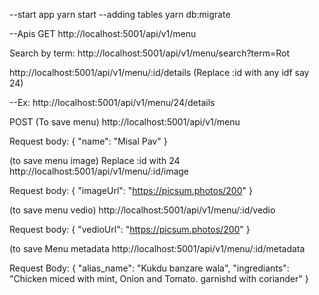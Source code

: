 --start app
yarn start
--adding tables
yarn db:migrate

--Apis
GET
http://localhost:5001/api/v1/menu

Search by term:
http://localhost:5001/api/v1/menu/search?term=Rot

http://localhost:5001/api/v1/menu/:id/details  (Replace :id with any idf say 24)

--Ex: http://localhost:5001/api/v1/menu/24/details


POST
(To save menu)
http://localhost:5001/api/v1/menu

Request body:
{
    "name": "Misal Pav"
}

(to save menu image)
Replace :id with 24 
http://localhost:5001/api/v1/menu/:id/image   

Request body:
{
     "imageUrl": "https://picsum.photos/200"
}

(to save menu vedio)
http://localhost:5001/api/v1/menu/:id/vedio

Request body:
{
     "vedioUrl": "https://picsum.photos/200"
}

(to save Menu metadata
http://localhost:5001/api/v1/menu/:id/metadata 

Request Body:
{
    "alias_name": "Kukdu banzare wala",
    "ingrediants": "Chicken miced with mint, Onion and Tomato. garnishd with coriander"
}
